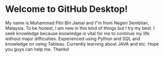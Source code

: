 # Welcome to GitHub Desktop!


My name is Muhammad Fitri Bin Jamal and I"m from Negeri Sembilan, Malaysia. To be honest, I am new in this kind of things but I try my best. I seek knowledge because knowledge is vital for me to continue my life without major difficulties. Experienced using Python and SQL and knowledge on using Tableau. Currently learning about JAVA and etc. Hope you guys can help me. Thanks!
